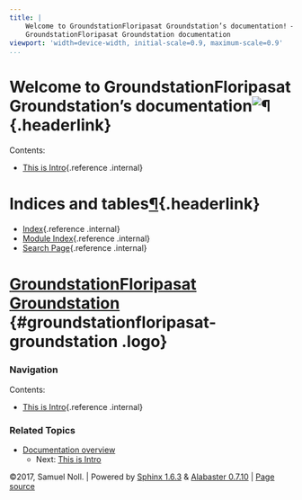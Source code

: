```yaml
---
title: |
    Welcome to GroundstationFloripasat Groundstation’s documentation! —
    GroundstationFloripasat Groundstation documentation
viewport: 'width=device-width, initial-scale=0.9, maximum-scale=0.9'
...
```


<div class="document">

<div class="documentwrapper">

<div class="bodywrapper">

<div class="body" role="main">

<div
id="welcome-to-groundstationfloripasat-groundstation-s-documentation"
class="section">

Welcome to GroundstationFloripasat Groundstation’s documentation![¶](#welcome-to-groundstationfloripasat-groundstation-s-documentation "Permalink to this headline"){.headerlink}
=================================================================================================================================================================================

<div class="toctree-wrapper compound">

<span class="caption-text">Contents:</span>

-   [This is Intro](intro.html){.reference .internal}

</div>

</div>

<div id="indices-and-tables" class="section">

Indices and tables[¶](#indices-and-tables "Permalink to this headline"){.headerlink}
====================================================================================

-   [<span class="std std-ref">Index</span>](genindex.html){.reference
    .internal}
-   [<span class="std std-ref">Module
    Index</span>](py-modindex.html){.reference .internal}
-   [<span class="std std-ref">Search
    Page</span>](search.html){.reference .internal}

</div>

</div>

</div>

</div>

<div class="sphinxsidebar" role="navigation"
aria-label="main navigation">

<div class="sphinxsidebarwrapper">

[GroundstationFloripasat Groundstation](#) {#groundstationfloripasat-groundstation .logo}
==========================================

### Navigation

<span class="caption-text">Contents:</span>

-   [This is Intro](intro.html){.reference .internal}

<div class="relations">

### Related Topics

-   [Documentation overview](#)
    -   Next: [This is Intro](intro.html "next chapter")

</div>

<div id="searchbox" style="display: none" role="search">

### Quick search

<div>

</div>

<div>

</div>

</div>

</div>

</div>

<div class="clearer">

</div>

</div>

<div class="footer">

©2017, Samuel Noll. | Powered by [Sphinx 1.6.3](http://sphinx-doc.org/)
& [Alabaster 0.7.10](https://github.com/bitprophet/alabaster) | [Page
source](_sources/index.rst.txt)

</div>
